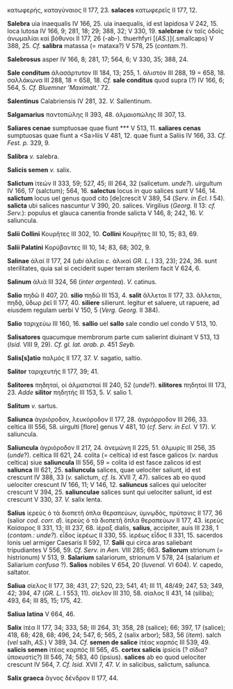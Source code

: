 κατωφερής, καταγύναιος II 177, 23. **salaces** κατωφερεῖς II 177, 12.

**Salebra** uia inaequalis IV 166, 25. uia inaequalis, id est lapidosa V
242, 15. loca lutosa IV 166, 9; 281, 18; 29; 388, 32; V 330, 19.
**salebrae** ἐν ταῖς ὁδοῖς ἀνωμαλίαι καὶ βόθυνοι II 177, 26 (-ab-).
thuerhfyri [(*AS.*)]{.smallcaps} V 388, 25. *Cf.* **salibra** matassa (=
mataxa?) V 578, 25 (*contam.*?).

**Salebrosus** asper IV 166, 8; 281, 17; 564, 6; V 330, 35; 388, 24.

**Sale conditum** ἁλασάρτυτον III 184, 13; 255, 1. ἁλιστόν III 288, 19 =
658, 18. σαλλάκωνα III 288, 18 = 658, 18. *Cf.* **sale conditus** quod
supra (?) IV 166, 6; 564, 5. *Cf. Bluemner 'Maximalt.'* 72.

**Salentinus** Calabriensis IV 281, 32. *V.* Sallentinum.

**Salgamarius** παντοπώλης II 393, 48. ἁλμαιοπώλης III 307, 13.

**Saliares cenae** sumptuosae quae fiunt \*\*\* V 513, 11. **saliares
cenas** sumptuosas quae fiunt a \<Sa\>liis V 481, 12. quae fiunt a
Saliis IV 166, 33. *Cf. Fest. p.* 329, 9.

**Salibra** *v.* salebra.

**Salicis semen** *v.* salix.

**Salictum** ἰτεών II 333, 59; 527, 45; III 264, 32 (salicetum.
*unde?*). uirgultum IV 166, 17 (salctum); 564, 16. **salectus** locus in
quo salices sunt V 146, 14. **salictum** locus uel genus quod cito
[de]crescit V 389, 54 (*Serv. in Ecl.* I 54). **salicta** ubi salices
nascuntur V 390, 20. salices. Virgilius (*Georg.* II 13: *cf. Serv.*):
populus et glauca canentia fronde salicta V 146, 8; 242, 16. *V.*
saliuncula.

**Salii Collini** Κουρῆτες III 302, 10. **Collini** Κουρῆτες III 10, 15;
83, 69.

**Salii Palatini** Κορύβαντες III 10, 14; 83, 68; 302, 9.

**Salinae** ἁλαί II 177, 24 (*ubi* ὰλεῖαι *c.* ἁλικαί *GR. L.* I 33,
23); 224, 36. sunt sterilitates, quia sal si ceciderit super terram
sterilem facit V 624, 6.

**Salinum** ἁλιά III 324, 56 (*inter ar­gentea*). *V.* catinus.

**Salio** πηδῶ II 407, 20. **silio** πηδῶ III 153, 4. **salit** ἅλλεται
II 177, 33. ἅλλεται, πηδᾷ, ὕδωρ ῥεῖ II 177, 40. **siliere** silierunt.
legitur et saluere, ut rapuere, ad eiusdem regulam uerbi V 150, 5
(*Verg. Georg.* II 384).

**Salio** ταριχεύω III 160, 16. **sallio** uel **sallo** sale condio uel
condo V 513, 10.

**Salisatores** quacumque membrorum parte cum salierint diuinant V 513,
13 (*Isid.* VIII 9, 29). *Cf. gl. lat. arab. p.* 451 *Seyb.*

**Salis[s]atio** παλμός II 177, 37. *V.* sagatio, saltio.

**Salitor** ταριχευτής II 177, 39; 41.

**Salitores** πηδηταί, οἱ ἁλματισταί III 240, 52 (*unde*?).
**silitores** πηδηταί III 173, 23. *Adde* **silitor** πηδητής III 153,
5. *V.* salio 1.

**Salitum** *v.* sartus.

**Saliunca** ἀγριόροδον, λευκόροδον II 177, 28. ἀγριόρροδον III 266, 33.
celtica III 556, 58. uirgulti [flore] genus V 481, 10 (*cf. Serv. in
Ecl.* V 17). *V.* saliuncula.

**Saliuncula** ἀγριόροδον II 217, 24. ἀνεμώνη II 225, 51. ἁλμυρίς III
256, 35 (*unde*?). celtica III 621, 24. colita (= celtica) id est fasce
galicos (*v.* nardus celtica) siue **saliuncula** III 556, 59 = colita
id est fasce zalicos id est **saliunca** III 621, 25. **saliuncula**
salices, quae uelociter saliunt, id est crescunt IV 388, 33 (*v.*
salictum, *cf. Is.* XVII 7, 47). salices ab eo quod uelociter crescunt
IV 166, 11; V 146, 12. **saliuncus** salices qui uelociter crescunt V
394, 25. **saliunculae** salices sunt qui uelociter saliunt, id est
crescunt V 330, 37. *V.* salix lenta.

**Salius** ἱερεὺς ὁ τὰ διοπετῆ ὀπλα θεραπεύων, ὑμνῳδός, πρύτανις II 177,
36 (salior *cod. corr. d*). ἱερεὺς ὁ τὰ διοπετῆ ὅπλα θεραπεύων II 177,
43. ἱερεὺς Καίσαρος II 331, 13; III 237, 68. ἱέραξ dialis, **salius**,
accipiter, auis III 238, 1 (*contam.: unde?*). εἶδος ἱερέως II 330, 55.
ἱερέως εἶδος II 331, 15. sacerdos Ionis uel armiger Caesaris II 592, 17.
**Salii** qui circa aras saliebant tripudiantes V 556, 59. *Cf. Serv. in
Aen.* VIII 285; 663. **Saliorum** strionum (= histrionum) V 513, 9.
**Salarium** salariorum, strionum V 578, 24 (salarium *et* Saliarium
*confusa* ?). **Salios** nobiles V 654, 20 (*Iuvenal.* VI 604). *V.*
capedo, saltator.

**Saliua** σίελος II 177, 38; 431, 27; 520, 23; 541, 41; III 11, 48/49;
247, 53; 349, 42; 394, 47 (*GR. L.* I 553, 11). σίελον III 310, 58.
σίαλος II 431, 14 (siliba); 493, 64; III 85, 15; 175, 42.

**Saliua latina** V 664, 46.

**Salix** ἰτέα II 177, 34; 333, 58; III 264, 31; 358, 28 (salice); 66;
397, 17 (salice); 418, 68; 428, 68; 496, 24; 547, 6; 565, 2 (salix
arbor); 583, 56 (*item*). salch (*vel* salh, *AS.*) V 389, 34. *Cf.*
**semen de salice** ἰτέας καρπός III 539, 49. **salicis semen** ἰτέας
καρπός III 565, 45. **cortex salicis** ipsicis (? σίδια? ὑποκυστίς?) III
546, 74; 583, 40 (ipsius). **salices** ab eo quod uelociter crescunt IV
564, 7. *Cf. Isid.* XVII 7, 47. *V.* in salicibus, salictum, saliunca.

**Salix graeca** ἄγνος δένδρον II 177, 44.
